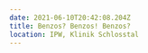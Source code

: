 ```yaml
---
date: 2021-06-10T20:42:08.204Z
title: Benzos? Benzos! Benzos?
location: IPW, Klinik Schlosstal
---
```

